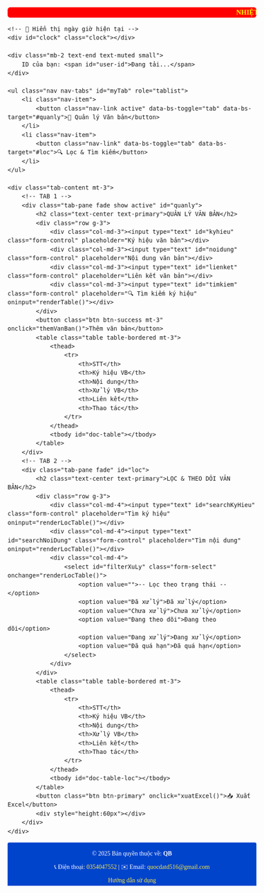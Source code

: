<!DOCTYPE html>
<html lang="vi">
<head>
<meta charset="UTF-8">
<title>Quản lý & Lọc Văn Bản</title>
<link rel="stylesheet" href="https://cdn.jsdelivr.net/npm/bootstrap@5.3.3/dist/css/bootstrap.min.css">
<style>
    body {
        font-family: "Times New Roman", serif;
        font-size: 16px;
        line-height: 1.5;
    }
	h2.text-center.text-primary.red-title {
		color: red;
		font-size: 26px;
		font-weight: bold;
		letter-spacing: 2px;
		width: 100%;
		margin: 20px auto;
		line-height: 1.4;
		color: #FFFF00;
	}
	
	h4.text-center.text-primary.red-title {
		font-size: 16px;
		font-weight: bold;
		letter-spacing: 2px;
		width: 70%;
		margin: 20px 0;
		line-height: 1.4;
		color: #FFFF00;
		text-align: left;
    }
    #quanly {
        background: linear-gradient(to bottom, #87ceeb, #e0f7ff);
        padding: 20px;
    }
    #loc {
        background-color: #99FFFF;
        padding: 20px;
    }
    table {
        width: 100%;
        border-collapse: collapse;
    }
    th, td {
        border: 1px solid #ccc;
        padding: 8px;
        text-align: center;
    }
    th {
        background-color: #f0f0f0;
    }
    .delete-btn {
        background: crimson;
        color: white;
        border: none;
        padding: 5px 10px;
        border-radius: 5px;
        cursor: pointer;
    }
    .nav-tabs .nav-link { font-weight: bold; }
	
	/* 🔹 Chữ chạy (CSS animation, thay cho <marquee>) */
	.marquee {
	    width: 100%;
	    overflow: hidden;
	    white-space: nowrap;
	    box-sizing: border-box;
	    background: #FF0000;
	    color: #FFFF00;
	    font-weight: bold;
	    padding: 0px 40px;
	    border-radius: 6px;
	    margin-top: 10px;
	}
	.marquee span {
	    display: inline-block;
	    padding-left: 100%;
	    animation: marquee 12s linear infinite;
	}
	.marquee:hover span { animation-play-state: paused; } /* tạm dừng khi rê chuột */

	@keyframes marquee {
     0%   { transform: translateX(0); }
     100% { transform: translateX(-100%); }
    }

    /* 🔹 Đồng hồ hiển thị ngày giờ */
    .clock {
     text-align: right;
     font-weight: bold;
     margin: 6px 0 0;
     color: #cc0000;
    }

    /* 🔹 Tỉ lệ độ rộng các cột (áp dụng cho cả 2 bảng ở TAB 1 & TAB 2) */
    table th:nth-child(1), table td:nth-child(1) { width: 5%; }
    table th:nth-child(2), table td:nth-child(2) { width: 15%; }
    table th:nth-child(3), table td:nth-child(3) { width: 40%; }
    table th:nth-child(4), table td:nth-child(4) { width: 15%; }
    table th:nth-child(5), table td:nth-child(5) { width: 15%; }
    table th:nth-child(6), table td:nth-child(6) { width: 10%; }

    .footer {
        background: #0044cc;
        color: white;
        text-align: center;
        padding: 4px;
        margin-top: 1px;
        line-height: 1.2;
        border-radius: 4px 4px 0 0;
        font-size: 14px;
    }
    .footer a {
        color: #ffeb3b;
        text-decoration: none;
    }
    .footer a:hover {
        text-decoration: underline;
    }
	
	#backToTopBtn {
        position: fixed;
        bottom: 20px;
        right: 20px;
        padding: 10px 15px;
        background: #007BFF;
        color: white;
        border: none;
        border-radius: 8px;
        cursor: pointer;
        display: none;
        transition: opacity 0.3s ease;
        z-index: 9999;
    }
    #backToTopBtn:hover {
        background: #0056b3;
    }

    /* CSS cho Modal */
    .modal {
        display: none;
        position: fixed;
        z-index: 10000;
        left: 0;
        top: 0;
        width: 100%;
        height: 100%;
        overflow: auto;
        background-color: rgba(0,0,0,0.4);
    }
    .modal-content {
        background-color: #fefefe;
        margin: 15% auto;
        padding: 20px;
        border: 1px solid #888;
        width: 80%;
        max-width: 400px;
        border-radius: 10px;
        text-align: center;
    }
    .modal-buttons {
        margin-top: 20px;
    }
    .modal-buttons button {
        margin: 0 10px;
        padding: 8px 16px;
        border-radius: 5px;
        border: none;
        cursor: pointer;
    }
    .modal-buttons .btn-yes {
        background-color: crimson;
        color: white;
    }
    .modal-buttons .btn-no {
        background-color: #ccc;
    }
</style>
</head>
<body>
<div class="container-fluid mt-3">
    <!-- 🔹 Chữ chạy -->
    <div class="marquee">
        <span>NHIỆT LIỆT CHÀO MỪNG ĐẠI HỘI ĐẢNG BỘ XÃ SƠN THỦY LẦN THỨ I, NHIỆM KỲ 2025-2030</span>
    </div>

    <!-- 🔹 Hiển thị ngày giờ hiện tại -->
    <div id="clock" class="clock"></div>

    <div class="mb-2 text-end text-muted small">
        ID của bạn: <span id="user-id">Đang tải...</span>
    </div>

    <ul class="nav nav-tabs" id="myTab" role="tablist">
        <li class="nav-item">
            <button class="nav-link active" data-bs-toggle="tab" data-bs-target="#quanly">📄 Quản lý Văn bản</button>
        </li>
        <li class="nav-item">
            <button class="nav-link" data-bs-toggle="tab" data-bs-target="#loc">🔍 Lọc & Tìm kiếm</button>
        </li>
    </ul>

    <div class="tab-content mt-3">
        <!-- TAB 1 -->
        <div class="tab-pane fade show active" id="quanly">
            <h2 class="text-center text-primary">QUẢN LÝ VĂN BẢN</h2>
            <div class="row g-3">
                <div class="col-md-3"><input type="text" id="kyhieu" class="form-control" placeholder="Ký hiệu văn bản"></div>
                <div class="col-md-3"><input type="text" id="noidung" class="form-control" placeholder="Nội dung văn bản"></div>
                <div class="col-md-3"><input type="text" id="lienket" class="form-control" placeholder="Liên kết văn bản"></div>
                <div class="col-md-3"><input type="text" id="timkiem" class="form-control" placeholder="🔍 Tìm kiếm ký hiệu" oninput="renderTable()"></div>
            </div>
            <button class="btn btn-success mt-3" onclick="themVanBan()">Thêm văn bản</button>
            <table class="table table-bordered mt-3">
                <thead>
                    <tr>
                        <th>STT</th>
                        <th>Ký hiệu VB</th>
                        <th>Nội dung</th>
                        <th>Xử lý VB</th>
                        <th>Liên kết</th>
                        <th>Thao tác</th>
                    </tr>
                </thead>
                <tbody id="doc-table"></tbody>
            </table>
        </div>
        <!-- TAB 2 -->
        <div class="tab-pane fade" id="loc">
            <h2 class="text-center text-primary">LỌC & THEO DÕI VĂN BẢN</h2>
            <div class="row g-3">
                <div class="col-md-4"><input type="text" id="searchKyHieu" class="form-control" placeholder="Tìm ký hiệu" oninput="renderLocTable()"></div>
                <div class="col-md-4"><input type="text" id="searchNoiDung" class="form-control" placeholder="Tìm nội dung" oninput="renderLocTable()"></div>
                <div class="col-md-4">
                    <select id="filterXuLy" class="form-select" onchange="renderLocTable()">
                        <option value="">-- Lọc theo trạng thái --</option>
                        <option value="Đã xử lý">Đã xử lý</option>
                        <option value="Chưa xử lý">Chưa xử lý</option>
                        <option value="Đang theo dõi">Đang theo dõi</option>
                        <option value="Đang xử lý">Đang xử lý</option>
                        <option value="Đã quá hạn">Đã quá hạn</option>
                    </select>
                </div>
            </div>
            <table class="table table-bordered mt-3">
                <thead>
                    <tr>
                        <th>STT</th>
                        <th>Ký hiệu VB</th>
                        <th>Nội dung</th>
                        <th>Xử lý VB</th>
                        <th>Liên kết</th>
                        <th>Thao tác</th>
                    </tr>
                </thead>
                <tbody id="doc-table-loc"></tbody>
            </table>
            <button class="btn btn-primary" onclick="xuatExcel()">📥 Xuất Excel</button>
            <div style="height:60px"></div>
        </div>
    </div>
</div>

<!-- Modal xác nhận tùy chỉnh -->
<div id="confirmModal" class="modal">
    <div class="modal-content">
        <p>Bạn có chắc chắn muốn xóa văn bản này?</p>
        <div class="modal-buttons">
            <button class="btn-yes" onclick="confirmAction(true)">Có</button>
            <button class="btn-no" onclick="confirmAction(false)">Không</button>
        </div>
    </div>
</div>

<!-- Thư viện -->
<script type="module">
    import { initializeApp } from "https://www.gstatic.com/firebasejs/11.6.1/firebase-app.js";
    import { getAuth, signInAnonymously, signInWithCustomToken, onAuthStateChanged } from "https://www.gstatic.com/firebasejs/11.6.1/firebase-auth.js";
    import { getFirestore, doc, getDoc, addDoc, setDoc, updateDoc, deleteDoc, onSnapshot, collection, query, where, getDocs } from "https://www.gstatic.com/firebasejs/11.6.1/firebase-firestore.js";
    
    // Global variables from Canvas
    const appId = typeof __app_id !== 'undefined' ? __app_id : 'default-app-id';
    const firebaseConfig = JSON.parse(typeof __firebase_config !== 'undefined' ? __firebase_config : '{}');
    const initialAuthToken = typeof __initial_auth_token !== 'undefined' ? __initial_auth_token : null;

    let db;
    let auth;
    let userId;
    let vanBanData = [];
    let vanBanRefs = {};

    window.onload = async () => {
        try {
            const app = initializeApp(firebaseConfig);
            db = getFirestore(app);
            auth = getAuth(app);

            // ✅ Khắc phục: Lắng nghe trạng thái đăng nhập, chỉ khi có user mới bắt đầu lắng nghe dữ liệu.
            onAuthStateChanged(auth, async (user) => {
                if (user) {
                    userId = user.uid;
                    
if (userId) {
    document.getElementById('user-id').innerText = userId;
} else {
    document.getElementById('user-id').innerText = "🔒 Chế độ xem công khai";
}

                    console.log("User signed in with UID:", userId);
                    setupRealtimeListener(); // Gọi sau khi userId đã được thiết lập
                } else {
                    console.log("No user signed in. Signing in anonymously...");
                    if (initialAuthToken) {
                        await signInWithCustomToken(auth, initialAuthToken);
                    } else {
                        await signInAnonymously(auth);
                    }
                }
            });
        } catch (error) {
            console.error("Error initializing Firebase or signing in:", error);
        }
    };
    
    function setupRealtimeListener() {
        const collectionPath = `/artifacts/${appId}/public/data/vanBanData`;
        console.log("Listening to collection:", collectionPath);
        const q = collection(db, collectionPath);
        
        onSnapshot(q, (querySnapshot) => {
            vanBanData = [];
            vanBanRefs = {};
            querySnapshot.forEach((doc) => {
                const docData = doc.data();
                vanBanData.push({ ...docData, docId: doc.id });
                vanBanRefs[docData.kyhieu] = doc.id;
            });
            vanBanData.sort((a, b) => new Date(a.ngayNhap) - new Date(b.ngayNhap));
            renderTable();
        }, (error) => {
            console.error("Error fetching data:", error);
        });
    }

    function getTrangThai(vb) {
        const now = new Date();
        const ngayNhap = new Date(vb.ngayNhap);
        const diffDays = Math.floor((now - ngayNhap) / (1000 * 60 * 60 * 24));

        if (vb.daXem) {
            if (diffDays <= 3) return "Đang xử lý";
            return "Đã xử lý";
        } else {
            if (diffDays < 3) return "Đang theo dõi";
            if (diffDays >= 3 && diffDays < 7) return "Chưa xử lý";
            if (diffDays >= 7) return "Đã quá hạn";
        }
        return "Đang theo dõi";
    }
    
    function renderTable() {
        const tbody = document.getElementById("doc-table");
        tbody.innerHTML = "";
        const keyword = document.getElementById("timkiem")?.value.toLowerCase() || "";
        
        let filtered = vanBanData.filter(vb => vb.kyhieu.toLowerCase().includes(keyword));

        filtered.forEach((vb, index) => {
            const trangThai = getTrangThai(vb);
            
    const isOwner = vb.userId && userId && vb.userId === userId;
    const isPublicViewer = !userId;
    
            
            // ✅ Khắc phục: Chỉ hiển thị nút xóa và cho phép chỉnh sửa nếu là chủ sở hữu
            let actionHtml = isPublicViewer ? ' ' : (isOwner ?
                `<button class="delete-btn" onclick="showConfirmModal('${vb.kyhieu}')">Xóa</button>` :
                `Không thể xóa`);
            
            let contentEditable = (isPublicViewer || !isOwner) ? 'false' : 'true';

            tbody.innerHTML += `<tr>
                <td>${index + 1}</td>
                <td>${vb.kyhieu}</td>
                <td contenteditable="${contentEditable}" onblur="capNhatNoiDung('${vb.kyhieu}', this.innerText)">${vb.noidung}</td>
                <td>${trangThai}</td>
                <td><a href="${vb.lienket}" target="_blank" onclick="danhDauDaXem('${vb.kyhieu}')">Xem</a></td>
                <td>${actionHtml}</td>
            </tr>`;
        });
        renderLocTable();
    }
    
    window.themVanBan = async function() {
        const kyhieu = document.getElementById("kyhieu").value.trim();
        const noidung = document.getElementById("noidung").value.trim();
        const lienket = document.getElementById("lienket").value.trim();
        if (!kyhieu || !noidung) {
            alert("Vui lòng nhập đầy đủ thông tin!");
            return;
        }
        const ngayNhap = new Date().toISOString();
        try {
            const docRef = await addDoc(collection(db, `/artifacts/${appId}/public/data/vanBanData`), {
                kyhieu,
                noidung,
                lienket,
                ngayNhap,
                daXem: false,
                userId: userId
            });
            console.log("Document written with ID: ", docRef.id);
            document.getElementById("kyhieu").value = "";
            document.getElementById("noidung").value = "";
            document.getElementById("lienket").value = "";
            alert("Văn bản đã được thêm thành công!");
        } catch (e) {
            console.error("Error adding document: ", e);
        }
    };
    
    window.capNhatNoiDung = async function(kyhieu, value) {
        const docData = vanBanData.find(vb => vb.kyhieu === kyhieu);
        if (docData && docData.userId === userId) {
            const docRef = doc(db, `/artifacts/${appId}/public/data/vanBanData`, docData.docId);
            await updateDoc(docRef, { noidung: value });
            console.log("Document updated successfully");
            alert("Nội dung đã được cập nhật thành công!");
        } else {
            console.warn("Unauthorized content update attempt.");
            alert("Bạn không có quyền chỉnh sửa văn bản này!");
        }
    };
    
    window.danhDauDaXem = async function(kyhieu) {
        const docData = vanBanData.find(vb => vb.kyhieu === kyhieu);
        if (docData) {
            const docRef = doc(db, `/artifacts/${appId}/public/data/vanBanData`, docData.docId);
            await updateDoc(docRef, { daXem: true });
        }
    };

    let vanBanToDelete = null;
    window.showConfirmModal = function(kyhieu) {
        const docData = vanBanData.find(vb => vb.kyhieu === kyhieu);
        if (docData && docData.userId === userId) {
            vanBanToDelete = docData;
            document.getElementById('confirmModal').style.display = 'block';
        } else {
            alert("Bạn không có quyền xóa văn bản này!");
        }
    };

    window.confirmAction = async function(isConfirmed) {
        document.getElementById('confirmModal').style.display = 'none';
        if (isConfirmed && vanBanToDelete) {
            const docId = vanBanToDelete.docId;
            try {
                // ✅ Khắc phục: Kiểm tra lại quyền xóa ở cấp độ chức năng
                if (vanBanToDelete.userId === userId) {
                    await deleteDoc(doc(db, `/artifacts/${appId}/public/data/vanBanData`, docId));
                    console.log("Document deleted successfully");
                    alert("Văn bản đã được xóa thành công!");
                } else {
                    console.warn("Unauthorized delete attempt.");
                    alert("Bạn không có quyền xóa văn bản này!");
                }
            } catch (e) {
                console.error("Error deleting document: ", e);
            }
        }
        vanBanToDelete = null;
    };

    window.renderLocTable = function() {
        const tbody = document.getElementById("doc-table-loc");
        tbody.innerHTML = "";
        const searchKyHieu = document.getElementById("searchKyHieu")?.value.toLowerCase() || "";
        const searchNoiDung = document.getElementById("searchNoiDung")?.value.toLowerCase() || "";
        const filterVal = document.getElementById("filterXuLy")?.value || "";

        let filtered = vanBanData.filter(vb => {
            const kyhieuOk = vb.kyhieu.toLowerCase().includes(searchKyHieu);
            const ndOk = vb.noidung.toLowerCase().includes(searchNoiDung);
            const tt = getTrangThai(vb);
            const filterOk = filterVal === "" || tt === filterVal;
            return kyhieuOk && ndOk && filterOk;
        });

        filtered.forEach((vb, index) => {
            const trangThai = getTrangThai(vb);
            
    const isOwner = vb.userId && userId && vb.userId === userId;
    const isPublicViewer = !userId;
    

            let actionHtml = isPublicViewer ? ' ' : (isOwner ?
                `<button class="delete-btn" onclick="showConfirmModal('${vb.kyhieu}')">Xóa</button>` :
                `Không thể xóa`);

            let contentEditable = (isPublicViewer || !isOwner) ? 'false' : 'true';

            tbody.innerHTML += `<tr>
                <td>${index + 1}</td>
                <td>${vb.kyhieu}</td>
                <td contenteditable="${contentEditable}" onblur="capNhatNoiDung('${vb.kyhieu}', this.innerText)">${vb.noidung}</td>
                <td>${trangThai}</td>
                <td><a href="${vb.lienket}" target="_blank" onclick="danhDauDaXem('${vb.kyhieu}')">Xem</a></td>
                <td class="no-print">${actionHtml}</td>
            </tr>`;
        });
    };
    
    window.xuatExcel = function() {
        const ws = XLSX.utils.json_to_sheet(vanBanData.map((vb, i) => ({
            STT: i + 1,
            "Ký hiệu VB": vb.kyhieu,
            "Nội dung": vb.noidung,
            "Xử lý VB": getTrangThai(vb),
            "Liên kết": vb.lienket
        })));
        const wb = XLSX.utils.book_new();
        XLSX.utils.book_append_sheet(wb, ws, "VanBan");
        XLSX.writeFile(wb, "VanBan_Xuat.xlsx");
    };

    function updateClock() {
        const now = new Date();
        const options = {
            weekday: 'long', year: 'numeric', month: '2-digit', day: '2-digit',
            hour: '2-digit', minute: '2-digit', second: '2-digit'
        };
        const clockEl = document.getElementById('clock');
        if (clockEl) {
            clockEl.innerText = now.toLocaleDateString('vi-VN', options);
        }
    }
    setInterval(updateClock, 1000);
    updateClock();
</script>

<script src="https://cdnjs.cloudflare.com/ajax/libs/xlsx/0.18.5/xlsx.full.min.js"></script>
<script src="https://cdn.jsdelivr.net/npm/bootstrap@5.3.3/dist/js/bootstrap.bundle.min.js"></script>

<!-- 🔹 Footer -->
<button id="backToTopBtn">⬆ Về đầu trang</button>
<script>
    const btn = document.getElementById("backToTopBtn");
    window.addEventListener("scroll", () => {
        if (document.documentElement.scrollTop > 200) {
            btn.style.display = "block";
        } else {
            btn.style.display = "none";
        }
    });
    btn.addEventListener("click", () => {
        window.scrollTo({ top: 0, behavior: "smooth" });
    });
</script>
<footer class="footer">
    <p>© 2025 Bản quyền thuộc về: <strong>QB</strong></p>
    <p>📞 Điện thoại: <a href="tel:0354047552">0354047552</a> | ✉️ Email: <a href="mailto:quocdatd516@gmail.com">quocdatd516@gmail.com</a></p>
    <nav>
        <a href="help.html">Hướng dẫn sử dụng</a>
    </nav>
</footer>
</body>
</html>
